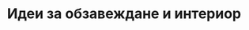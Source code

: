 ---
layout: blogindex
refenceOthers: true
rel: '/home'
title: 'Идеи за обзавеждане и интериор'
description: 'Блогът на Ачерно за интериор и обазавеждане. Хиляди идеи за интериорен дизайн, мебели и интересни интериорни решения.'
paging: 'интериор'
web:
  title: '(Официален сайт) [на acherno.bg]'
  description: 'Ние обхващаме всичко свързано с един интериорен дизайн от проекта до неговата реализация.'
  url: 'http://acherno.bg'
  domain: 'acherno.bg'
youtube:
  title: '(Гледайте канала ни) [в YouTube.com]'
  description: 'Тук ще може да откриете видео материали, свързани с интериорния дизайн и обзавеждане.'
  url: 'http://youtube.com/acherno'
facebook:
  title: '(Станете ни приятели) [в Facebook.com]'
  description: 'Pазгледайте снимки от международни изложения, коментирайте нашитe проекти или следeте за нови.'
  url: 'http://www.facebook.com/acherno.interior.design'
copyright:
  acherno: '(Ачерно) ЕООД © 2007-2014|(Всички права запазени)'
  almero: 
    title: '(Дигитален Маркетинг) и|(Бизнес) развитие'
    url: http://almero.bg
---